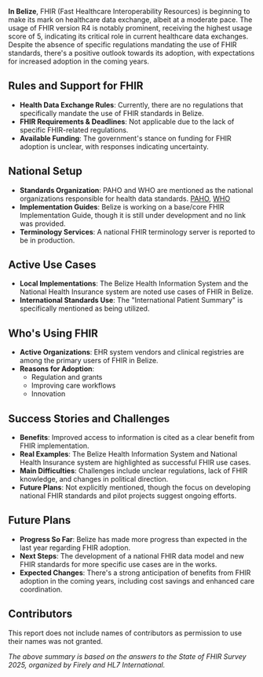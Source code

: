 **In Belize**, FHIR (Fast Healthcare Interoperability Resources) is beginning to make its mark on healthcare data exchange, albeit at a moderate pace. The usage of FHIR version R4 is notably prominent, receiving the highest usage score of 5, indicating its critical role in current healthcare data exchanges. Despite the absence of specific regulations mandating the use of FHIR standards, there's a positive outlook towards its adoption, with expectations for increased adoption in the coming years.

## Rules and Support for FHIR

- **Health Data Exchange Rules**: Currently, there are no regulations that specifically mandate the use of FHIR standards in Belize. 
- **FHIR Requirements & Deadlines**: Not applicable due to the lack of specific FHIR-related regulations.
- **Available Funding**: The government's stance on funding for FHIR adoption is unclear, with responses indicating uncertainty.

## National Setup

- **Standards Organization**: PAHO and WHO are mentioned as the national organizations responsible for health data standards. [PAHO](https://www.paho.org), [WHO](https://www.who.int)
- **Implementation Guides**: Belize is working on a base/core FHIR Implementation Guide, though it is still under development and no link was provided.
- **Terminology Services**: A national FHIR terminology server is reported to be in production.

## Active Use Cases

- **Local Implementations**: The Belize Health Information System and the National Health Insurance system are noted use cases of FHIR in Belize.
- **International Standards Use**: The "International Patient Summary" is specifically mentioned as being utilized.

## Who's Using FHIR

- **Active Organizations**: EHR system vendors and clinical registries are among the primary users of FHIR in Belize.
- **Reasons for Adoption**: 
  - Regulation and grants
  - Improving care workflows
  - Innovation

## Success Stories and Challenges

- **Benefits**: Improved access to information is cited as a clear benefit from FHIR implementation.
- **Real Examples**: The Belize Health Information System and National Health Insurance system are highlighted as successful FHIR use cases.
- **Main Difficulties**: Challenges include unclear regulations, lack of FHIR knowledge, and changes in political direction.
- **Future Plans**: Not explicitly mentioned, though the focus on developing national FHIR standards and pilot projects suggest ongoing efforts.

## Future Plans

- **Progress So Far**: Belize has made more progress than expected in the last year regarding FHIR adoption.
- **Next Steps**: The development of a national FHIR data model and new FHIR standards for more specific use cases are in the works.
- **Expected Changes**: There's a strong anticipation of benefits from FHIR adoption in the coming years, including cost savings and enhanced care coordination.

## Contributors

This report does not include names of contributors as permission to use their names was not granted.

*The above summary is based on the answers to the State of FHIR Survey 2025, organized by Firely and HL7 International.*